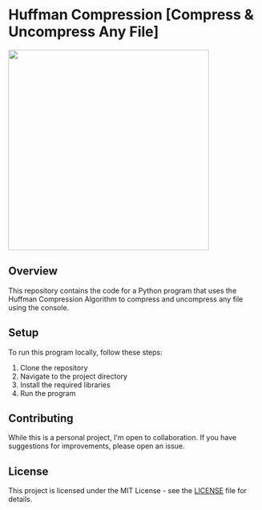 # Huffman Compression [Compress & Uncompress Any File]

<img height="400" src="https://static.javatpoint.com/python/images/huffman-coding-using-python.png">

## Overview

This repository contains the code for a Python program that uses the Huffman Compression Algorithm to compress and uncompress any file using the console.

## Setup

To run this program locally, follow these steps:

1. Clone the repository
2. Navigate to the project directory
3. Install the required libraries
4. Run the program

## Contributing

While this is a personal project, I'm open to collaboration. If you have suggestions for improvements, please open an issue.

## License

This project is licensed under the MIT License - see the [LICENSE](LICENSE) file for details.

<br>

